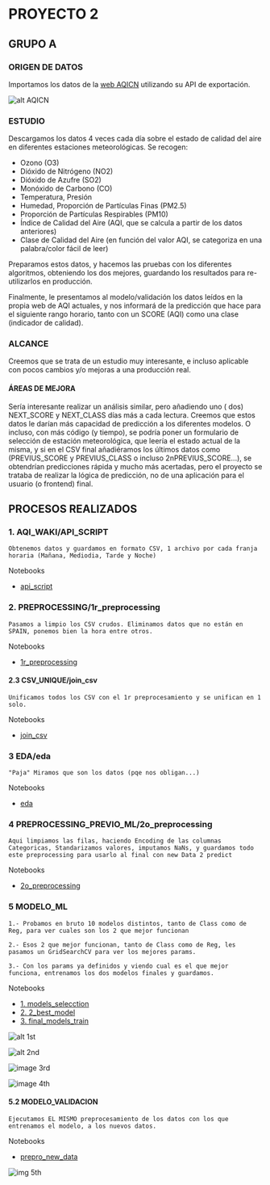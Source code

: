# PROYECTO 2

## GRUPO A

### ORIGEN DE DATOS

Importamos los datos de la [web AQICN](https://aqicn.org/) utilizando su API de exportación.

![alt AQICN](./images/Screenshot%20from%202024-07-05%2019-04-08.png)

### ESTUDIO

Descargamos los datos 4 veces cada día sobre el estado de calidad del aire en diferentes estaciones meteorológicas. Se recogen:
* Ozono (O3)
* Dióxido de Nitrógeno (NO2)
* Dióxido de Azufre (SO2)
* Monóxido de Carbono (CO)
* Temperatura, Presión
* Humedad, Proporción de Partículas Finas (PM2.5)
* Proporción de Partículas Respirables (PM10)
* Índice de Calidad del Aire (AQI, que se calcula a partir de los datos anteriores)
* Clase de Calidad del Aire (en función del valor AQI, se categoriza en una palabra/color fácil de leer)

Preparamos estos datos, y hacemos las pruebas con los diferentes algoritmos, obteniendo los dos mejores, guardando los resultados para re-utilizarlos en producción.

Finalmente, le presentamos al modelo/validación los datos leídos en la propia web de AQI actuales, y nos informará de la predicción que hace para el siguiente rango horario, tanto con un SCORE (AQI) como una clase (indicador de calidad).

### ALCANCE

Creemos que se trata de un estudio muy interesante, e incluso aplicable con pocos cambios y/o mejoras a una producción real.

#### ÁREAS DE MEJORA

Sería interesante realizar un análisis similar, pero añadiendo uno ( dos) NEXT_SCORE y NEXT_CLASS días más a cada lectura. Creemos que estos datos le darían más capacidad de predicción a los diferentes modelos. O incluso, con más código (y tiempo), se podría poner un formulario de selección de estación meteorológica, que leería el estado actual de la misma, y si en el CSV final añadiéramos los últimos datos como (PREVIUS_SCORE y PREVIUS_CLASS o incluso 2nPREVIUS_SCORE...), se obtendrían predicciones rápida y mucho más acertadas, pero el proyecto se trataba de realizar la lógica de predicción, no de una aplicación para el usuario (o frontend) final.

## PROCESOS REALIZADOS

### 1. AQI_WAKI/API_SCRIPT

    Obtenemos datos y guardamos en formato CSV, 1 archivo por cada franja horaria (Mañana, Mediodia, Tarde y Noche)
Notebooks

* [api_script](./1.%20api_waqi/api_script.ipynb)

### 2. PREPROCESSING/1r_preprocessing

    Pasamos a limpio los CSV crudos. Eliminamos datos que no están en SPAIN, ponemos bien la hora entre otros.
Notebooks

* [1r_preprocessing](./2.%20preprocessing/1r_preprocessing.ipynb)

#### 2.3 CSV_UNIQUE/join_csv

    Unificamos todos los CSV con el 1r preprocesamiento y se unifican en 1 solo.
Notebooks

* [join_csv](./2.3%20csv_unique/join_csv.ipynb)

### 3 EDA/eda

    "Paja" Miramos que son los datos (pqe nos obligan...)
Notebooks

* [eda](./3.%20EDA_Exploratory_Data_Analysis/eda.ipynb)

### 4 PREPROCESSING_PREVIO_ML/2o_preprocessing

    Aqui limpiamos las filas, haciendo Encoding de las columnas Categoricas, Standarizamos valores, imputamos NaNs, y guardamos todo este preprocessing para usarlo al final con new Data 2 predict
Notebooks

* [2o_preprocessing](./4.%20preprocessing_previo_ml/2o_preprocessing.ipynb)

### 5 MODELO_ML

    1.- Probamos en bruto 10 modelos distintos, tanto de Class como de Reg, para ver cuales son los 2 que mejor funcionan

    2.- Esos 2 que mejor funcionan, tanto de Class como de Reg, les pasamos un GridSearchCV para ver los mejores params.

    3.- Con los params ya definidos y viendo cual es el que mejor funciona, entrenamos los dos modelos finales y guardamos.
Notebooks

* [1. models_selecction](./5.%20Modelo_ML/1.%20models_selecction.ipynb)
* [2. 2_best_model](./5.%20Modelo_ML/2.%202_best_model.ipynb)
* [3. final_models_train](./5.%20Modelo_ML/3.%20final_models_train.ipynb)

![alt 1st](<./images/Screenshot from 2024-07-05 20-38-27.png>)


![alt 2nd](<./images/Screenshot from 2024-07-05 20-38-44.png>)


![image 3rd](<./images/Screenshot from 2024-07-05 20-39-03.png>)


![image 4th](<./images/Screenshot from 2024-07-05 20-39-12.png>)
 

#### 5.2 MODELO_VALIDACION

    Ejecutamos EL MISMO preprocesamiento de los datos con los que entrenamos el modelo, a los nuevos datos.
Notebooks

* [prepro_new_data](./5.2%20Modelo_Validacion/prepro_new_data.ipynb)

![img 5th](<./images/Screenshot from 2024-07-05 20-40-03.png>)